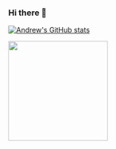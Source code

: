 ### Hi there 👋

[![Andrew's GitHub stats](https://github-readme-stats.vercel.app/api?username=bruhdev1290)](https://github.com/anuraghazra/github-readme-stats)

<a href="https://github.com/anuraghazra/convoychat">
  <img height=200 align="center" src="https://github-readme-stats.vercel.app/api/top-langs?username=bruhdev1290&layout=compact&langs_count=8&card_width=320" />
</a>
